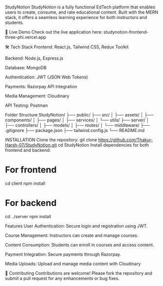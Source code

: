 StudyNotion
StudyNotion is a fully functional EdTech platform that enables users to create, consume, and rate educational content.
Built with the MERN stack, it offers a seamless learning experience for both instructors and students.​

🚀 Live Demo
Check out the live application here: studynotion-frontend-three-phi.vercel.app

🛠️ Tech Stack
Frontend: React.js, Tailwind CSS, Redux Toolkit

Backend: Node.js, Express.js

Database: MongoDB

Authentication: JWT (JSON Web Tokens)

Payments: Razorpay API Integration

Media Management: Cloudinary

API Testing: Postman

Folder Structure
StudyNotion/
├── public/
├── src/
│   ├── assets/
│   ├── components/
│   ├── pages/
│   ├── services/
│   └── utils/
├── server/
│   ├── controllers/
│   ├── models/
│   ├── routes/
│   └── middleware/
├── .gitignore
├── package.json
├── tailwind.config.js
└── README.md

INSTALLATION
Clone the repository:
git clone https://github.com/Thakur-Harsh-07/StudyNotion.git
cd StudyNotion
Install dependencies for both frontend and backend:
# For frontend
cd client
npm install

# For backend
cd ../server
npm install

 Features
User Authentication: Secure login and registration using JWT.

Course Management: Instructors can create and manage courses.

Content Consumption: Students can enroll in courses and access content.

Payment Integration: Secure payments through Razorpay.

Media Uploads: Upload and manage media content with Cloudinary

🤝 Contributing
Contributions are welcome! Please fork the repository and submit a pull request for any enhancements or bug fixes.


